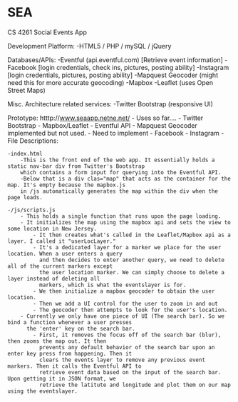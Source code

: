 SEA
===

CS 4261 Social Events App

Development Platform:
  -HTML5 / PHP / mySQL / jQuery

Databases/APIs:
	-Eventful (api.eventful.com) [Retrieve event information]
	-Facebook [login credentials, check ins, pictures, posting ability]
	-Instagram [login credentials, pictures, posting ability]
-Mapquest Geocoder (might need this for more accurate geocoding)
-Mapbox
	-Leaflet (uses Open Street Maps)

Misc. Architecture related services:
	-Twitter Bootstrap (responsive UI)

Prototype:
	htttp://www.seaapp.netne.net/
	- Uses so far....
		- Twitter Bootstrap
		- Mapbox/Leaflet
		- Eventful API
		- Mapquest Geocoder implemented but not used.
	- Need to implement
		- Facebook
		- Instagram
		- 
File Descriptions:

	-index.html
		-This is the front end of the web app. It essentially holds a static nav-bar div from Twitter's Bootstrap
		which contains a form input for querying into the Eventful API. 
		-Below that is a div clas="map" that acts as the container for the map. It's empty because the mapbox.js
		in /js automatically generates the map within the div when the page loads.
		
	-/js/scripts.js
		- This holds a single function that runs upon the page loading.
		- It initializes the map using the mapbox api and sets the view to some location in New Jersey.
			- It then creates what's called in the Leaflet/Mapbox api as a layer. I called it "userLocLayer."
			- It's a dedicated layer for a marker we place for the user location. When a user enters a query 
			  and then decides to enter another query, we need to delete all of the current markers except 
			  the user location marker. We can simply choose to delete a layer instead of deleting all 
			  markers, which is what the eventslayer is for.
			- We then initialize a mapbox geocoder to obtain the user location.
			- Then we add a UI control for the user to zoom in and out
			- The geocoder then attempts to look for the user's location.
		- Currently we only have one piece of UI (The search bar). So we bind a function whenever a user presses 
		  the 'enter' key on the search bar.
			- First, it removes the focus off of the search bar (blur), then zooms the map out. It then 
			  prevents any default behavior of the search bar upon an enter key press from happening. Then it
			  clears the events layer to remove any previous event markers. Then it calls the Eventful API to
  			  retrieve event data based on the input of the search bar. Upon getting it in JSON format, we 
			  retrieve the latitute and longitude and plot them on our map using the eventslayer.

